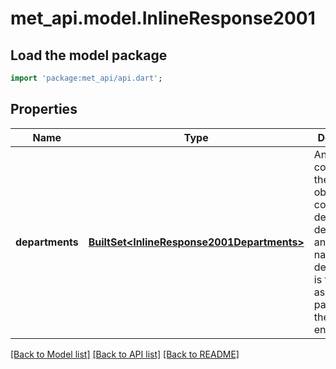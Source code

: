 # met_api.model.InlineResponse2001

## Load the model package
```dart
import 'package:met_api/api.dart';
```

## Properties
Name | Type | Description | Notes
------------ | ------------- | ------------- | -------------
**departments** | [**BuiltSet&lt;InlineResponse2001Departments&gt;**](InlineResponse2001Departments.md) | An array containing the JSON objects that contain each department's departmentId and display name. The departmentId is to be used as a query parameter on the `/objects` endpoint | 

[[Back to Model list]](../README.md#documentation-for-models) [[Back to API list]](../README.md#documentation-for-api-endpoints) [[Back to README]](../README.md)


